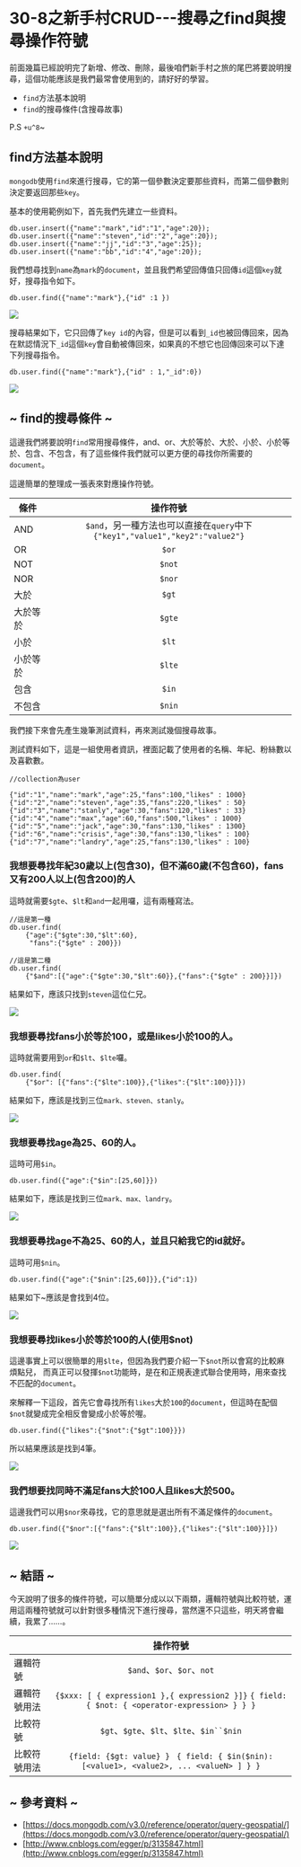 # 30-8之新手村CRUD---搜尋之find與搜尋操作符號

前面幾篇已經說明完了新增、修改、刪除，最後咱們新手村之旅的尾巴將要說明搜尋，這個功能應該是我們最常會使用到的，請好好的學習。

* `find`方法基本說明 
* `find`的搜尋條件(含搜尋故事)

P.S `+u^8`~

## find方法基本說明

`mongodb`使用`find`來進行搜尋，它的第一個參數決定要那些資料，而第二個參數則決定要返回那些`key`。

基本的使用範例如下，首先我們先建立一些資料。

```
db.user.insert({"name":"mark","id":"1","age":20});
db.user.insert({"name":"steven","id":"2","age":20});
db.user.insert({"name":"jj","id":"3","age":25});
db.user.insert({"name":"bb","id":"4","age":20});
```

我們想尋找到`name`為`mark`的`document`，並且我們希望回傳值只回傳`id`這個`key`就好，搜尋指令如下。

```
db.user.find({"name":"mark"},{"id" :1 })
```

![](http://yixiang8780.com/outImg/20161206-1.png)

搜尋結果如下，它只回傳了`key id`的內容，但是可以看到`_id`也被回傳回來，因為在默認情況下`_id`這個`key`會自動被傳回來，如果真的不想它也回傳回來可以下達下列搜尋指令。

```
db.user.find({"name":"mark"},{"id" : 1,"_id":0})
```

![](http://yixiang8780.com/outImg/20161206-2.png)

## ~ find的搜尋條件 ~

這邊我們將要說明`find`常用搜尋條件，and、or、大於等於、大於、小於、小於等於、包含、不包含，有了這些條件我們就可以更方便的尋找你所需要的`document`。

這邊簡單的整理成一張表來對應操作符號。

| 條件        | 操作符號           | 
| ------------- |:-------------:|
| AND      | `$and`，另一種方法也可以直接在`query`中下`{"key1","value1","key2":"value2"}`|
| OR      | `$or`      |
| NOT      | `$not`      |
| NOR      | `$nor`      |
| 大於 | `$gt`      |
| 大於等於      | `$gte`      |
| 小於 | `$lt`      |
| 小於等於      | `$lte`      |
| 包含 | `$in`      |
| 不包含      | `$nin`      |


我們接下來會先產生幾筆測試資料，再來測試幾個搜尋故事。

測試資料如下，這是一組使用者資訊，裡面記載了使用者的名稱、年紀、粉絲數以及喜歡數。

```
//collection為user

{"id":"1","name":"mark","age":25,"fans":100,"likes" : 1000}
{"id":"2","name":"steven","age":35,"fans":220,"likes" : 50}
{"id":"3","name":"stanly","age":30,"fans":120,"likes" : 33}
{"id":"4","name":"max","age":60,"fans":500,"likes" : 1000}
{"id":"5","name":"jack","age":30,"fans":130,"likes" : 1300}
{"id":"6","name":"crisis","age":30,"fans":130,"likes" : 100}
{"id":"7","name":"landry","age":25,"fans":130,"likes" : 100}
```

### 我想要尋找年紀30歲以上(包含30)，但不滿60歲(不包含60)，fans又有200人以上(包含200)的人

這時就需要`$gte`、`$lt`和`and`一起用囉，這有兩種寫法。

```
//這是第一種
db.user.find(
	{"age":{"$gte":30,"$lt":60},
	 "fans":{"$gte" : 200}})
	 
//這是第二種
db.user.find(
	{"$and":[{"age":{"$gte":30,"$lt":60}},{"fans":{"$gte" : 200}}]})
```

結果如下，應該只找到`steven`這位仁兄。

![](http://yixiang8780.com/outImg/20161206-3.png)

### 我想要尋找fans小於等於100，或是likes小於100的人。

這時就需要用到`or`和`$lt`、`$lte`囉。

```
db.user.find(
	{"$or": [{"fans":{"$lte":100}},{"likes":{"$lt":100}}]})

```
結果如下，應該是找到三位`mark、steven、stanly`。

![](http://yixiang8780.com/outImg/20161206-4.png)

### 我想要尋找age為25、60的人。

這時可用`$in`。

```
db.user.find({"age":{"$in":[25,60]}})

```
結果如下，應該是找到三位`mark、max、landry`。

![](http://yixiang8780.com/outImg/20161206-5.png)

### 我想要尋找age不為25、60的人，並且只給我它的id就好。

這時可用`$nin`。

```
db.user.find({"age":{"$nin":[25,60]}},{"id":1})

```
結果如下~應該是會找到4位。

![](http://yixiang8780.com/outImg/20161206-6.png)

### 我想要尋找likes小於等於100的人(使用$not)
這邊事實上可以很簡單的用`$lte`，但因為我們要介紹一下`$not`所以會寫的比較麻煩點兒，
而真正可以發揮`$not`功能時，是在和正規表達式聯合使用時，用來查找不匹配的`document`。

來解釋一下這段，首先它會尋找所有`likes`大於`100`的`document`，但這時在配個`$not`就變成完全相反會變成小於等於喔。

```
db.user.find({"likes":{"$not":{"$gt":100}}})

```
所以結果應該是找到4筆。

![](http://yixiang8780.com/outImg/20161206-7.png)


### 我們想要找同時不滿足fans大於100人且likes大於500。

這邊我們可以用`$nor`來尋找，它的意思就是選出所有不滿足條件的`document`。

```
db.user.find({"$nor":[{"fans":{"$lt":100}},{"likes":{"$lt":100}}]})

```
![](http://yixiang8780.com/outImg/20161206-8.png)

## ~ 結語 ~

今天說明了很多的條件符號，可以簡單分成以以下兩類，邏輯符號與比較符號，運用這兩種符號就可以針對很多種情況下進行搜尋，當然還不只這些，明天將會繼續，我累了……。

|         | 操作符號           | 
| ------------- |:-------------:| 
| 邏輯符號      | `$and`、`$or`、`$or`、`not`|
| 邏輯符號用法      | `{$xxx: [ { expression1 },{ expression2 }]}` `{ field: { $not: { <operator-expression> } } }`|
| 比較符號      | `$gt`、`$gte`、`$lt`、`$lte`、`$in``$nin`      |
| 比較符號用法      | `{field: {$gt: value} } ` `{ field: { $in($nin): [<value1>, <value2>, ... <valueN> ] } }`     |

 ## ~ 參考資料 ~
 
 * [https://docs.mongodb.com/v3.0/reference/operator/query-geospatial/](https://docs.mongodb.com/v3.0/reference/operator/query-geospatial/)
 * [http://www.cnblogs.com/egger/p/3135847.html](http://www.cnblogs.com/egger/p/3135847.html)
 
